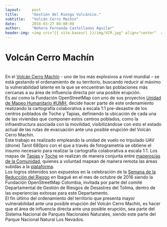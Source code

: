 ```yaml
---
layout:     post
title:      "Gestión del Riesgo Volcánico."
subtitle:   "Volcán Cerro Machín"
date:       2016-03-27 04:00:00
author:     "Nohora Fernanda Castellanos Aguilar"
header-img: <img src="{{ site.baseurl }}/img/VCM.jpg" align="center"  alt="">
---
```

<h1>Volcán Cerro Machín</h1>
<br>
En el <a href="https://es.wikipedia.org/wiki/Cerro_Mach%C3%ADn">Volcán Cerro Machín</a> - uno de los más explosivos a nivel mundial – se está gestando el ordenamiento de su territorio, buscando reducir al máximo la vulnerabilidad latente en la que se encuentran las poblaciones más cercanas a su área de influencia directa por una posible erupción.
<br>
Es así como la Fundación OpenStreetMap con uno de sus proyectos <a href="https://umh.openstreetmap.co/e56">Unidad de Mapeo Humanitario #UMH</a>, <a href="http://blog.openstreetmap.co/2016/06/10/socializacion-machin/"></a> decide hacer parte de este ordenamiento realizando la cartografía colaborativa a escala 1:1 pre-desastre de los centros poblados de Toche y Tapias, definiendo la ubicación de cada una de las viviendas que componen estos centros poblados, como la infraestructura asociada con la movilidad, visibilizándose con esto el estado actual de las rutas de evacuación ante una posible erupción del Volcán Cerro Machín.
<br>
Este trabajo es realizado empleando la unidad de vuelo no tripulado UAV (drone) Tarot 680pro con el que a través de fotogrametría se obtiene el insumo necesario para realizar la cartografía colaborativa a escala 1:1. Los mapas de <a href="https://www.openstreetmap.org/#map=18/4.45428/-75.34982">Tapias</a> y <a href="https://www.openstreetmap.org/#map=19/4.52008/-75.40916">Toche</a> se realizan de manera conjunta entre <a href="http://www.openstreetmap.org/">maperos/as de la Comunidad</a>, quienes a voluntad mapean de manera remota las áreas subidas a la <a href="http://tasks.hotosm.org/">plataforma</a>. 
<br>
Los logros obtenidos son expuestos en la celebración de la <a href="http://portal.gestiondelriesgo.gov.co/blogsrr/_layouts/15/start.aspx#/Lists/EntradasDeBlog/Post.aspx?ID=80">Semana de la Reducción del Riesgo</a> en Ibagué en el mes de octubre de 2016 siendo la Fundación OpenStreetMap Colombia, invitada por parte del comité Departamental de Gestión de Riesgos de Desastres del Tolima, dentro de las experiencias exitosas para este Departamento.
<br>
El fin último del ordenamiento del territorio que presenta mayor vulnerabilidad ante una posible erupción del Volcán Cerro Machín, es hacer que el área de influencia directa ante una posible erupción, sea parte del Sistema Nacional de Parques Nacionales Naturales, siendo este parte del Parque Nacional Natural Los Nevados.
